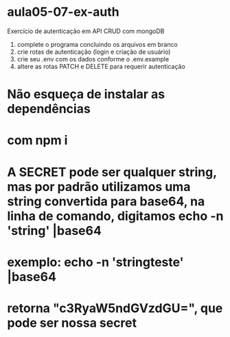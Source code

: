 # aula05-07-ex-auth
Exercício de autenticação em API CRUD com mongoDB

1. complete o programa concluindo os arquivos em branco
2. crie rotas de autenticação (login e criação de usuário)
3. crie seu .env com os dados conforme o .env.example
4. altere as rotas PATCH e DELETE para requerir autenticação

 # Não esqueça de instalar as dependências
 # com npm i

 # A SECRET pode ser qualquer string, mas por padrão utilizamos uma string convertida para base64, na linha de comando, digitamos echo -n 'string' |base64
 # exemplo: echo -n 'stringteste' |base64
 # retorna "c3RyaW5ndGVzdGU=", que pode ser nossa secret 